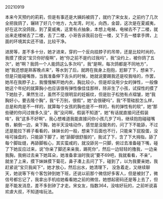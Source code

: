 20210919

本来今天预约的莉莉，但是有事还是大姨妈被鸽了，就约了宋女友，之前约了几次全把我鸽了，辗转了好几个地方，九龙湾，时光，向西，金碧，这次是在夏威夷，好在这次没鸽我，到了夏威夷，这里有点抽象，本想上电梯，电梯去不了二楼，就出来走楼梯去了二楼，去了二楼，小哥告诉我前台在一楼，又下去一楼拿手牌，上面的环境其实还不错，比较干净。

进房等，差不多十分，她才进来，穿的一个反向挂脖子的吊带，还是比较时尚的，我摸了摸说“宝贝你好瘦啊”，她“你之前不是约过我吗”，我”没约上，被你鸽了五次“，她”啊？我鸽一个人能鸽这么多次吗”，我“是啊，每次鸽都是不同地方”，她”我还想是熟客晚点来“，等水到了后，就跨在我身上抱抱，尬聊了下，想亲下，但是只能碰嘴唇，当我准备伸下舌头的时候，她就说要踢我还是咬我啥的，作罢，她吊在我脖子上，我慢慢解开她内衣，胸比较小，但是却没用少女的弹性，一般像她这个年纪的就算胸小也应该很有弹性像佳佳那样，除非生了小孩，试探性的摸了下她肚子，果然生过，虽然不见很明显的妊娠纹，但是肚子松弛有点褶皱，她“我胸好小，要去隆个胸”，我“千万别，很假”，她“会很硬吗”，我“不管硅胶怎么样，总是和肉是不一样的，就算每个女孩的胸也是不一样的，有的弹性有的软”，她“那些硬的你问过做多久没"，我”没问啊，假装不知道“，她”有话就直接问还假装啥“，我”这多不好啊“，我心想难道我能直接问你小孩几岁了吗，继续抱抱碰碰嘴唇，躺倒一边，亲下胸，她半天没啥动作，感觉是没服务的，问了下不能舔，不过还是能拉下裤子看看的，妹妹长的一般，想亲下后面也不行，只能亲下屁股蛋，没啥可操盘的，只能舔下脚了，她”舔脚很舒服的“，我试了下，含了下大拇指，舔了每个脚趾缝，再舔脚板心，其实蛮咸的，就没舔另一只脚，俯过去准备碰下嘴，碰了下她反应过来，说”你亲了脚还来亲我，踢死你“，然后一边轻轻的撸我，一边亲我胸，我俯过去亲下她耳朵，她准备拿油时我说”要不69吧，我就看看，不亲“，就坐了上来，摸下妹妹摸下菊花，鼻子凑上去问了下，碰到了，以为我要亲她，我赶紧说”宝贝我闻下“，她才放心，然后出水，她清理下， 没急着走，又继续聊天，她说等下有个客包钟到她下班，还说以前那个微信好多客人，但是被封了，微信号都忘记了，我拿出手机给她看看她之前的微信，她想起密码还是等上去了，但是不能发消息，差不多到钟了才走。宋女友，指数364，没啥好玩的，之前听说喜欢虐大叔，不知道啥玩法。


